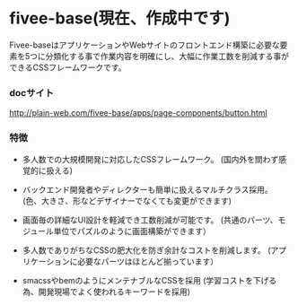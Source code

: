 # fivee-base(**現在、作成中**です)
Fivee-baseはアプリケーションやWebサイトのフロントエンド構築に必要な要素を5つに分類化する事で作業内容を明確にし、大幅に作業工数を削減する事ができるCSSフレームワークです。

### docサイト
<http://plain-web.com/fivee-base/apps/page-components/button.html>


### 特徴
* 多人数での大規模開発に対応したCSSフレームワーク。
(国内外を問わず感覚的に扱える)

* バックエンド開発者やディレクターも簡単に扱えるマルチクラス採用。
(色、大きさ、形などデザイナーでなくても変更ができます)

- 画面毎の詳細なUI設計を軽減でき工数削減が可能です。
(共通のパーツ、モジュール単位でパズルのように画面構築ができます）

- 多人数でありがちなCSSの肥大化を防ぎ余計なコストを削減します。
(アプリケーションに必要なパーツはほとんど揃っています）

- smacssやbemのようにメンテナブルなCSSを採用
(学習コストを下げる為、開発現場でよく使われるキーワードを採用)